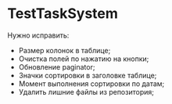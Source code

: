 # TestTaskSystem
Нужно исправить:
- Размер колонок в таблице;
- Очистка полей по нажатию на кнопки;
- Обновление paginator;
- Значки сортировки в заголовке таблице;
- Момент выполнения сортировки по датам;
- Удалить лишние файлы из репозитория;